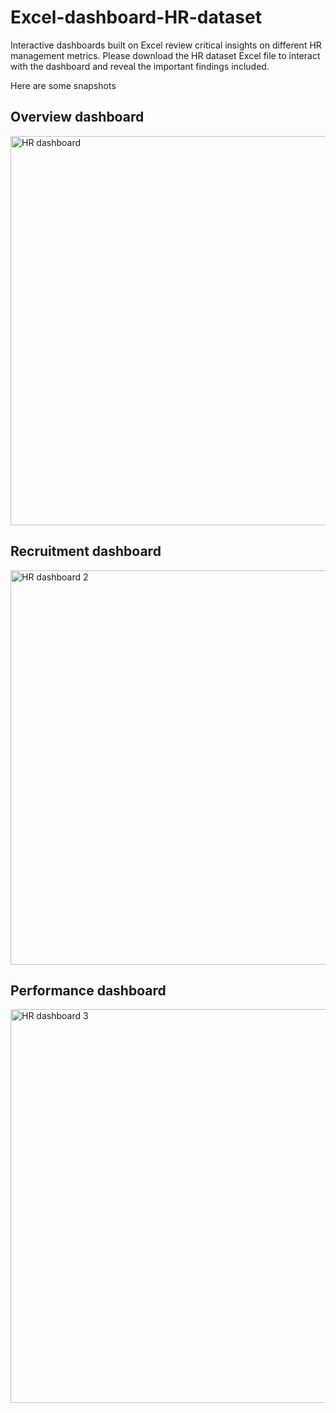 # Excel-dashboard-HR-dataset
Interactive dashboards built on Excel review critical insights on different HR management metrics.
Please download the HR dataset Excel file to interact with the dashboard and reveal the important findings included.

Here are some snapshots
## Overview dashboard
<img width="623" alt="HR dashboard" src="https://github.com/user-attachments/assets/e4040a3c-6716-49a6-99d2-fc16d385d6f4" />

## Recruitment dashboard
<img width="631" alt="HR dashboard 2" src="https://github.com/user-attachments/assets/d72fe7b8-1143-412d-92e5-b753e27bb4fb" />

## Performance dashboard
<img width="630" alt="HR dashboard 3" src="https://github.com/user-attachments/assets/f2022fee-efb4-4295-bf94-ed720942b876" />
